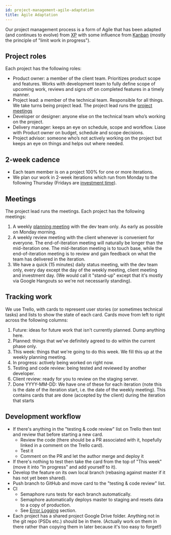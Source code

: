 ```yaml
---
id: project-management-agile-adaptation
title: Agile Adaptation
---
```


Our project management process is a form of Agile that has been adapted (and continues to evolve) from [XP](http://www.extremeprogramming.org/rules.html) with some influence from [Kanban](https://leankit.com/learn/kanban/what-is-kanban/) (mostly the principle of "limit work in progress").

## Project roles

Each project has the following roles:

* Product owner: a member of the client team. Prioritizes product scope and features. Works with development team to fully define scope of upcoming work, reviews and signs off on completed features in a timely manner.
* Project lead: a member of the technical team. Responsible for all things. We take turns being project lead. The project lead runs the [project meetings](#meetings)
* Developer or designer: anyone else on the technical team who’s working on the project.
* Delivery manager: keeps an eye on schedule, scope and workflow. Liase with Product owner on budget, schedule and scope decisions.
* Project advisor: someone who’s not actively working on the project but keeps an eye on things and helps out where needed.

## 2-week cadence

* Each team member is on a project 100% for one or more iterations.
* We plan our work in 2-week iterations which run from Monday to the following Thursday (Fridays are [investment time](dev-investment-time.html)).

## Meetings

The project lead runs the meetings. Each project has the following meetings:

1. A weekly [planning meeting](project-management-retrospective-planning.html) with the dev team only. As early as possible on Monday morning.
1. A weekly review meeting with the client whenever is convenient for everyone.  The end-of-iteration meeting will naturally be longer than the mid-iteration one. The mid-iteration meeting is to touch base, while the end-of-iteration meeting is to review and gain feedback on what the team has delivered in the iteration.
1. We have a quick (15 minutes) daily status meeting, with the dev team only, every day except the day of the weekly meeting, client meeting and investment day. (We would call it "stand-up" except that it's mostly via Google Hangouts so we're not necessarily standing).

## Tracking work

We use Trello, with cards to represent user stories (or sometimes technical tasks) and lists to show the state of each card. Cards move from left to right across the following columns:

1. Future: ideas for future work that isn't currently planned. Dump anything here.
1. Planned: things that we've definitely agreed to do within the current phase only.
1. This week: things that we're going to do this week. We fill this up at the weekly planning meeting.
1. In progress: actively being worked on right now.
1. Testing and code review: being tested and reviewed by another developer.
1. Client review: ready for you to review on the staging server.
1. Done YYYY-MM-DD: We have one of these for each iteration (note this is the date of the iteration start, i.e. the date of the weekly meeting). This contains cards that are done (accepted by the client) during the iteration that starts

## Development workflow

* If there's anything in the "testing & code review" list on Trello then test and review that before starting a new card.
  * Review the code (there should be a PR associated with it, hopefully linked in a comment on the Trello card).
  * Test it
  * Comment on the PR and let the author merge and deploy it
* If there's nothing to test then take the card from the top of "This week" (move it into "In progress" and add yourself to it).
* Develop the feature on its own local branch (rebasing against master if it has not yet been shared).
* Push branch to GitHub and move card to the "testing & code review" list.
* CI
  * Semaphore runs tests for each branch automatically.
  * Semaphore automatically deploys master to staging and resets data to a copy of production.
  * See [Error Logging](new-app-setup-error-logging.html) section.
* Each project has a shared project Google Drive folder. Anything not in the git repo (PSDs etc.) should be in there. (Actually work on them in there rather than copying them in later because it's too easy to forget!)
